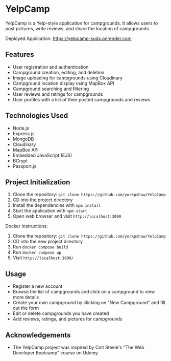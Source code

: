 # YelpCamp

YelpCamp is a Yelp-style application for campgrounds. It allows users to post pictures, write reviews, and share the location of campgrounds.

Deployed Application: https://yelpcamp-sodx.onrender.com

## Features

- User registration and authentication
- Campground creation, editing, and deletion
- Image uploading for campgrounds using Cloudinary
- Campground location display using MapBox API
- Campground searching and filtering
- User reviews and ratings for campgrounds
- User profiles with a list of their posted campgrounds and reviews

## Technologies Used

- Node.js
- Express.js
- MongoDB
- Cloudinary
- MapBox API
- Embedded JavaScript (EJS)
- BCrypt
- Passport.js

## Project Initialization

1. Clone the repository: `git clone https://github.com/yorkpshaw/YelpCamp`
2. CD into the project directory
3. Install the dependencies with `npm install`
4. Start the application with `npm start`
5. Open web browser and visit `http://localhost:3000`

Docker Instructions:
1. Clone the repository: `git clone https://github.com/yorkpshaw/YelpCamp`
2. CD into the new project directory
3. Run `docker compose build`
4. Run `docker compose up`
5. Visit `http://localhost:3000/`

## Usage

- Register a new account
- Browse the list of campgrounds and click on a campground to view more details
- Create your own campground by clicking on "New Campground" and fill out the form
- Edit or delete campgrounds you have created
- Add reviews, ratings, and pictures for campgrounds

## Acknowledgements
- The YelpCamp project was inspired by Colt Steele's "The Web Developer Bootcamp" course on Udemy.
